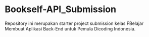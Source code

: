 # Bookself-API_Submission


Repository ini merupakan starter project submission kelas FBelajar Membuat Aplikasi Back-End untuk Pemula Dicoding Indonesia.
